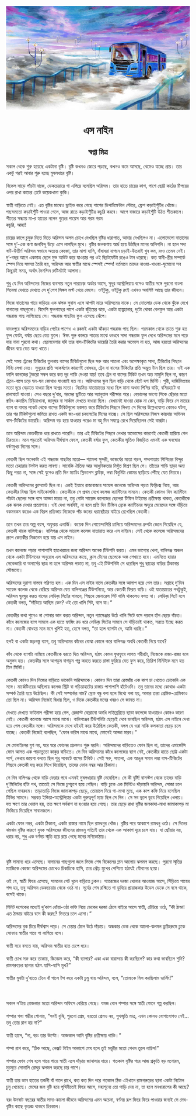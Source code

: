 <div align=center> <img src="../../metadata/images/rabibasariya/এস-নাইন.jpg" align="center" ></div>
<h1 align=center>এস নাইন</h1>
<h2 align=center>স্বপ্না মিত্র</h2>
সকাল থেকে শুরু হয়েছে একটানা বৃষ্টি। বৃষ্টি কখনও জোরে পড়ছে, কখনও কমে আসছে, থেমেও যাচ্ছে প্রায়। তার একটু পরই আবার শুরু হচ্ছে মুষলধারে বৃষ্টি।<br> <br>বিকেল সাড়ে পাঁচটা বাজে, ডেকচেয়ারে গা এলিয়ে বসেছিল অরিন্দম। তার হাতে চায়ের কাপ, পাশে ছোট্ট কাঠের টিপয়ের ওপর রাখা কাচের প্লেটে কয়েকখানা কুকি।<br> <br>স্বাতী বাড়িতে নেই। এত বৃষ্টির মাঝেও ড্রাইভ করে গেছে পাশের ডিপার্টমেন্টাল স্টোরে, ফ্রেশ কড়াইশুঁটির খোঁজে। পছন্দমতো কড়াইশুঁটি পাওয়া গেলে, আজ রাতে কড়াইশুঁটির কচুরি করবে। আগে বাজারে কড়াইশুঁটি উঠত শীতকালে। শীতের সন্ধ্যায় মা-র হাতের নলেন গুড়ের পায়েস আর গরম গরম<br>
কচুরি, আহা!<br> <br>চায়ের কাপে চুমুক দিতে দিতে অরিন্দম অলস চোখে দেখছিল বৃষ্টির ধারাপাত, আবার দেখছিলও না। এলোমেলো বাতাসের সঙ্গে দু’-এক কণা জলবিন্দু উড়ে এসে লাগছিল মুখে। বৃষ্টির জলকণায় আর্দ্র হয়ে উঠছিল মনের অলিগলি। না হলে সদ্য ষাট-উত্তীর্ণ অরিন্দম স্বভাবে অত্যন্ত কেজো, তার মাপা হাসি, বাঁধাধরা যাপনে চড়াই-উতরাই খুব কম, রংও তেমন নেই। দু’-বছর আগে একমাত্র ছেলে মুভ আউট করে যাওয়ার পর ওই ছিটেফোঁটা রঙেও টান ধরেছে। কত স্বামী-স্ত্রীর সম্পর্কে স্পেস নিয়ে সমস্যা তৈরি হয়, অরিন্দম আর স্বাতীর মাঝে স্পেসই স্পেস! বর্তমানে তাদের নাওয়া-খাওয়া-ঘুমোনো সব কিছুরই সময়, অর্থাৎ দৈনন্দিন রুটিনটাই আলাদা।<br> <br>শুধু যে দিন অরিন্দমের নিজের ব্যবসায় নতুন পারচেজ় অর্ডার আসে, সুদূর অস্ট্রেলিয়ায় বসেও স্বাতীর সঙ্গে পুরনো বাংলা সিনেমা দেখতে দেখতে সে দু’পেগ সিঙ্গল মল্ট খেয়ে ফেলে। ওইটুকু, ওইটুকু রংই এখনও অবশিষ্ট আছে তার জীবনে।<br> <br>ভিজে বাতাসের গায়ে জড়িয়ে এক ঝলক সুবাস এসে ঝাপটা মারে অরিন্দমের নাকে। সে দোতলার ডেক থেকে ঝুঁকে দেখে বাগানের গাছগুলো। বিদেশি ফুলগাছের পাশে একটা জুঁইয়ের ঝাড়, একটা হাস্নুহানার, দুটো থোকা বেলফুল আর একটা গন্ধরাজ গাছ লাগিয়েছে সে। গন্ধরাজ গাছটায় ফুল এসেছে ঝেঁপে।<br> <br>যাদবপুরে অরিন্দমদের বাড়ির গেটের পাশেও এ রকমই একটা ঝাঁকড়া গন্ধরাজ গাছ ছিল। গরমকাল থেকে তাতে শুরু হত ফুল ফোটা, বর্ষায় ছেয়ে যেত ফুলে। ঈষৎ পুরু কালচে পাতার মাঝে ধবধবে সাদা গন্ধরাজ ফুল দেখে অরিন্দমের মনে পড়ে যায় নানা পুরনো কথা। ছেলেবেলায় যদি তার বাস-টিকিটের ডায়েরি তৈরি করার অভ্যেস না হত, আজ হয়তো অরিন্দমের জীবন বয়ে যেত অন্য খাতে।<br> <br>সেই সময় ট্রেনের টিকিটের তুলনায় বাসের টিকিটগুলো ছিল সরু আর পাতলা এবং অপেক্ষাকৃত সাদা, টিকিটের পিছনে দিব্যি লেখা যেত। সুদূরের প্রতি আকর্ষণের কারণেই বোধহয়, ট্রেন বা বাসের টিকিটের প্রতি অদ্ভুত টান ছিল তার। ওই এক ফালি কাগজের টুকরো সম্বল করে কত দূর পাড়ি দেওয়া যায়! তবে ট্রেন বা বাসের টিকিট তখন অত মামুলি ছিল না, কারণ ট্রেনে-বাসে চড়ে ঘন-ঘন কোথাও যাওয়াই হত না। অরিন্দমের স্কুল ছিল বাড়ি থেকে হেঁটে দশ মিনিট। পুরী, দার্জিলিংয়ের মতো দূরে বেড়াতে যাওয়া ছিল স্বপ্নের মতো। নিয়মিত যাতায়াতের মধ্যে ছিল মামা অথবা পিসির বাড়ি, বসিরহাটে বা রানাঘাটে যাওয়া। সেও বছরে দু’বার, গরমের ছুটিতে আর অ্যানুয়াল পরীক্ষার পরে। বেড়ালের ভাগ্যে শিকে ছেঁড়ার মতো ক্বচিৎ-কদাচিৎ চিড়িয়াখানা, জাদুঘর বা সার্কাস দেখতে যাওয়া ছিল। যেখানেই যাওয়া হোক না কেন, বাড়ি ফিরে সে মায়ের ব্যাগ বা বাবার পকেট থেকে বাসের টিকিটগুলো হস্তগত করে টিকিটের পিছনে লিখত সে দিনের উল্লেখযোগ্য কোনও ঘটনা, তার পর টিকিটগুলো জমিয়ে রাখত একটা জং-ধরা চকলেটের টিনের বাক্সে। সে ছিল অরিন্দমের নিজস্ব কায়দায় অভিনব বাস-টিকিটের ডায়েরি। অরিন্দম বড় হয়ে যাওয়ার পরেও মা বহু দিন সযত্নে রেখে দিয়েছিলেন সেই বাক্সটা।<br> <br>তবে অরিন্দম কেতকীকে ধরে রাখতে পারেনি। তার এই টিকিটের পিছনে লেখার অভ্যেসের কারণেই কেতকী হারিয়ে গেল চিরতরে। মনে পড়তেই অরিন্দম দীর্ঘশ্বাস ফেলে, কেতকী বর্ষার ফুল, কেতকীর স্মৃতিও বিজড়িত এমনই এক ঘনঘোর বর্ষণমুখর দিনের সঙ্গে।<br> <br>কেতকী ছিল অনেকটা এই গন্ধরাজ গাছটার মতো— শ্যামলা সুন্দরী, ভাস্কর্যের মতো গড়ন, পদ্মপাতায় শিশিরের বিন্দুর মতো চেহারায় টলটল করত লাবণ্য। সাবেকি ঐতিহ্য আর আধুনিকতার নিখুঁত মিশ্রণ ছিল সে। তাঁতের শাড়ি ছাড়া অন্য কিছু পরত না, সঙ্গে সেই যুগেও প্রতি দিন ম্যাচিং স্লিভলেস ব্লাউজ়, লম্বা বিনুনিটা কোমর ছাড়িয়ে পৌঁছে যেত নিতম্বে।<br> <br>কেতকী অরিন্দমের ক্লাসমেট ছিল না। একই ইয়ারে রাজাবাজার সায়েন্স কলেজে অরিন্দম পড়ত ফিজ়িক্স নিয়ে, আর কেতকীর বিষয় ছিল সাইকোলজি। কেতকীকে সে প্রথম দেখে কলেজ ক্যান্টিনের সামনে। কেতকী কোনও দিন ক্যান্টিনে পাঁচটা ছেলের সঙ্গে বসে আড্ডা মারত না, তবু গোটা সায়েন্স কলেজের ছেলেরা টিফিন টাইমের প্রতীক্ষায় থাকত, কেতকীকে এক ঝলক দেখার প্রত্যাশায়। ওই দেখা অবধিই, না হলে প্রতি দিন টিফিন ব্রেকে ক্যান্টিনের অদূরে মেয়েদের সঙ্গে দাঁড়িয়ে বকমবকম করেও এক বিরল প্রতিভায় নিজেকে পাঁচ জনের ধরাছোঁয়ার বাইরে রেখেছিল কেতকী।<br> <br>তবে তখন তার অল্প বয়স, অফুরন্ত এনার্জি। কয়েক দিন গোয়েন্দাগিরি চালিয়ে অরিন্দমদের গ্রুপটা জেনে গিয়েছিল যে, কেতকী থাকে বালিগঞ্জে। বালিগঞ্জ থেকে সায়েন্স কলেজ যাতায়াত করে এস নাইনে। সেই থেকে কলেজে অরিন্দমদের গ্রুপে কেতকীর নিকনেম হয়ে যায় এস নাইন।<br> <br>তখন কলেজে পড়ার পাশাপাশি হাতখরচের জন্য অরিন্দম অনেক টিউশনি করত। এমন ভাগ্যের খেলা, বালিগঞ্জ অঞ্চল থেকে একটা টিউশনের অনুরোধ এল অরিন্দমের কাছে, ক্লাস টেনের ছেলেকে অঙ্ক শেখাতে হবে। এমনিতে হায়ার সেকেন্ডারি বা অনার্সের ছাত্র না হলে অরিন্দম পড়াত না, তবু এই টিউশনিটা সে ধরেছিল শুধু ছাত্রের বাড়ির ঠিকানার সৌজন্যে।<br> <br>অরিন্দমের দুরাশা বাস্তবে পরিণত হল। এক দিন এস নাইন বাসে কেতকীর সঙ্গে আলাপ হয়ে গেল তার। সপ্তাহে দু’দিন সায়েন্স কলেজ থেকে বেরিয়ে অরিন্দম যেত বালিগঞ্জের টিউশনিতে, আর কেতকী ফিরত বাড়ি। ওই যাতায়াতের পথটুকুই, অরিন্দম ঘুরঘুর করত বাসের লেডিজ় সিটের সামনে, পিছনে জেনারেল সিট খালি থাকলেও বসত না। লেডিজ় সিটে বসে কেতকী বলত, “দাঁড়িয়ে আছিস কেন? ওই তো খালি সিট, বসে যা।”<br> <br>কেতকীর কথা শুনেও না শোনার ভান করত অরিন্দম, নতুন প্যাসেঞ্জার উঠে খালি সিটে বসে পড়লে হাঁপ ছেড়ে বাঁচত। কাঁধে কলেজের ব্যাগ সামলে এক হাতে হ্যাঙ্গিং রড ধরে লেডিজ় সিটের সামনে সে দাঁড়িয়েই থাকত, সরতে ইচ্ছে করত না। কেতকী বোধহয় মনে মনে খুশিই হত, হেসে বলত, “তা হলে ব্যাগটা দে, আমি ধরছি।”<br> <br>হলই বা একটা জড়বস্তু ব্যাগ, তবু অরিন্দমের কাঁধের বোঝা কোলে করে বালিগঞ্জ অবধি কেতকী নিয়ে যাবে?<br> <br>কাঁধ থেকে ব্যাগটা নামিয়ে কেতকীকে ধরতে দিত অরিন্দম, হঠাৎ কেমন ফুরফুরে লাগত শরীরটা, নিজেকে রাজা-রাজা বলে অনুভব হত। কেতকীর সঙ্গে আগডুম বাগডুম গল্প করতে করতে রাস্তা ফুরিয়ে যেত ফুস করে, তিরিশ মিনিটকে মনে হত তিন মিনিট।<br> <br>কেতকী কোনও দিন নিজের বাড়িতে ডাকেনি অরিন্দমকে। কোনও দিন তারা রেস্তরাঁয় এক কাপ চা খেতেও ঢোকেনি এক সঙ্গে। মার্কেটিংয়ের অছিলায় কলেজ স্ট্রিট বা গড়িয়াহাটের রাস্তায় পাশাপাশি হাঁটেওনি। তবু তাদের মধ্যে কোথাও একটা সম্পর্ক তৈরি হয়ে উঠেছিল। কী সেই সম্পর্কের নাম? স্রেফ বন্ধু বলা হলে মিথ্যে বলা হয়, আবার তারা প্রেমিক-প্রেমিকাও তো ছিল না। অরিন্দম নিজেই দ্বিধায় ছিল, ও দিকে কেতকীর মনের খবরও সে জানত না।<br> <br>দেখতে দেখতে ফাইনাল পরীক্ষা হয়ে গেল, রেজ়াল্ট বেরোনো অবধি লাইব্রেরিতে ছাড়া কলেজে যাওয়ারও কোনও কারণ নেই। কেতকী কলেজে আসে মাঝে মাঝে। বালিগঞ্জের টিউশনিটা ছেড়েই দেবে ভাবছিল অরিন্দম, হঠাৎ এস নাইনে দেখা হয়ে গেল কেতকীর সঙ্গে। অরিন্দমকে দেখে হইহই করে উঠেছিল কেতকী, বলল যে ওরা নাকি কলকাতা ছেড়ে চলে যাচ্ছে। কেতকী নিজেই বলেছিল, “ফোন করিস মাঝে মাঝে, ফোনেই আড্ডা মারব।”<br> <br>সে মোবাইলের যুগ নয়, ঘরে ঘরে ফোনের প্রচলনও শুরু হয়নি। অরিন্দমদের বাড়িতেও ফোন ছিল না, তাদের এমার্জেন্সি ফোন আসত এক পাড়াতুতো কাকুর বাড়িতে। সে দিন অরিন্দমের কাঁধে কলেজের ব্যাগ নেই, কেতকীর হাতে ছোট্ট একটা পার্স, লেখার জায়গা বলতে ছিল শুধু পকেটে বাসের টিকিট। সেই সরু, পাতলা, এক আঙুল সমান লম্বা বাস-টিকিটের পিছনে কেতকী যত্ন করে লিখে দিয়েছিল, তাদের ফোন নম্বর আর ঠিকানা।<br> <br>সে দিন বালিগঞ্জ থেকে বাড়ি ফেরার পথে এমনই মুষলধারায় বৃষ্টি নেমেছিল। সে কী বৃষ্টি! বাসস্টপ থেকে তাদের বাড়ি দু’মিনিটের হাঁটা পথ, তাতেই সে ভিজে চুপচুপে হয়ে গেছিল। বাড়ি ঢুকে এক মিনিটও দাঁড়ায়নি অরিন্দম, সোজা চলে গেছিল বাথরুমে। তাড়াতাড়ি ভিজে জামাকাপড় ছেড়ে, তোয়ালে দিয়ে গা-মাথা মুছে, এক কাপ কফি নিয়ে বসেছিল টিভির সামনে। সম্ভবত ইন্ডিয়া-অস্ট্রেলিয়ার একটা গুরুত্বপূর্ণ ম্যাচ ছিল সে দিন। সে সব ভুলে ডুবে গিয়েছিল খেলায়। যত ক্ষণে তার খেয়াল হয়, তত ক্ষণে সর্বনাশ যা হওয়ার হয়ে গেছে। তার ছেড়ে রাখা বৃষ্টির জলকাদা-মাখা জামাকাপড় মা ভিজিয়ে দিয়েছিল সাবানজলে।<br> <br>একটা ফোন নম্বর, একটা ঠিকানা, একটা রাস্তার নামে ছিল রামধনুর খোঁজ। বৃষ্টির পরে আকাশে রামধনু ওঠে। সে দিনের ঝমঝম বৃষ্টির কারণে যুবক অরিন্দমের জীবনের রামধনু সত্যিই তার থেকে এক আকাশ দূরে চলে যায়। যা ছোঁয়ার নয়, ধরার নয়, শুধু এক বর্ণময় স্মৃতি হয়ে রয়ে গেছে মনের মণিকোঠায়।<br> <br><br> <br>বৃষ্টি সামান্য ধরে এসেছে। বাগানের গাছগুলো জলে ভিজে শেষ বিকেলের ম্লান আলোয় ঝলমল করছে। পুরনো স্মৃতির ম্যাজিকে কেজো অরিন্দমের চোখেও চিকচিকে হাসি, তার প্রৌঢ় মুখের পেশিতে হঠাৎই যৌবনের ছায়া।<br> <br>ওই যে, স্বাতী ফিরে এসেছে, সামনের গেট খুলে বাড়িতে ঢুকল। গ্যারেজের দরজা খোলার আওয়াজ আসে, সিঁড়িতে পায়ের শব্দ হয়, তবু অরিন্দম ডেকচেয়ার থেকে ওঠে না। সূর্যের শেষ রশ্মিতে গা ডুবিয়ে প্রায়ান্ধকার উডেন ডেকে সে বসে থাকে, বসেই থাকে।<br> <br>মিনিট দশেকের মধ্যেই দু’কাপ ধোঁয়া-ওঠা কফি নিয়ে ডেকের দরজা ঠেলে বাইরে আসে স্বাতী, চেঁচিয়ে ওঠে, “কী ঠান্ডা! এত ঠান্ডায় বাইরে বসে কী করছ? ভিতরে চলে এসো।”<br> <br>অরিন্দমের বুক চিরে দীর্ঘশ্বাস পড়ে। সে চেয়ার ঠেলে উঠে দাঁড়ায়। অন্ধকার ডেক থেকে আলো-ঝলমল ড্রয়িংরুমে ঢুকে সোফায় স্বাতীর গায়ে গা লাগিয়ে বসে।<br> <br>স্বাতী সরে বসতে যায়, অরিন্দম স্বাতীর হাত চেপে ধরে।<br> <br>স্বাতী চোখ সরু করে তাকায়, জিজ্ঞেস করে, “কী ব্যাপার? একা একা বারান্দায় কী করছিলে? কার কথা ভাবছিলে শুনি? রামগরুড়ের ছানার হঠাৎ হাসি-হাসি মুখ?”<br> <br>স্বাতীর মুখটা দু’হাতে টেনে বাঁ গালে টপ করে একটা চুমু খায় অরিন্দম, বলে, “তোমাকে মিস করছিলাম ডার্লিং!”<br> <br><br> <br>সকাল ন’টায় রোজকার মতো অরিন্দম অফিসে বেরিয়ে গেছে। যমজ বোন শম্পার সঙ্গে স্বাতী ফোনে গল্প করছিল।<br> <br>শম্পার গলা গম্ভীর শোনায়, “সবই বুঝি, পুরনো প্রেম, হয়তো প্রেমও নয়, সুখস্মৃতি মাত্র, এখন কোনও যোগাযোগও নেই... তবু তোর রাগ হয় না?”<br> <br>স্বাতী হাসে, “না, বরং তার উল্টো। আজকাল আমি বৃষ্টির প্রতীক্ষায় থাকি।”<br> <br>শম্পা রাগ করে, “ঠিক আছে, নেক্সট টাইম আকাশে মেঘ হলে তুই ময়ূরীর মতো পেখম তুলে নাচিস!”<br> <br>শম্পার ফোন শেষ হলে পায়ে পায়ে স্বাতী এসে দাঁড়ায় জানালার ধারে। গতকাল বৃষ্টির পরে আজ প্রকৃতি বড় মনোরম, মুচমুচে সোনালি রোদ্দুর ঝলমল করছে চার পাশে।<br> <br>স্বাতী তার ডান হাতের তর্জনী বাঁ গালে রাখে, কত কত দিন পরে গতকাল ঠিক এইখানে রামগরুড়ের ছানা একটা নিটোল চুমু খেয়েছে। মেঘের জল বৃষ্টি হয়ে পৃথিবীতেই ফিরে আসে, মহাশূন্যে তো পাড়ি দেয় না, তা হলে মনখারাপের কী আছে?<br> <br>বরং উনষাট বছরের স্বাতীর সাদা-কালো জীবনে অরিন্দমের এমন অচেনা, বর্ণময় রূপ ফিরে ফিরে পাওয়ার জন্যই সে মেঘ-বৃষ্টির কাছে কৃতজ্ঞ থাকবে চিরকাল।
